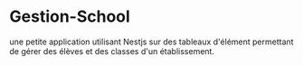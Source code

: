 # Gestion-School
une petite application utilisant Nestjs sur des tableaux d'élément  permettant de gérer des élèves et des classes d'un établissement.
